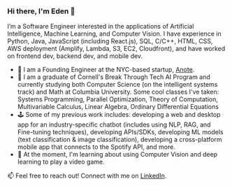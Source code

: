 ### Hi there, I'm Eden 👋

I’m a Software Engineer interested in the applications of Artificial Intelligence, Machine Learning, and Computer Vision. I have experience in Python, Java, JavaScript (including React.js), SQL, C/C++, HTML, CSS, AWS deployment (Amplify, Lambda, S3, EC2, Cloudfront), and have worked on frontend dev, backend dev, and mobile dev.

- 💼 I am a Founding Engineer at the NYC-based startup, [Anote](https://anote.ai).
- 🌱 I am a graduate of Cornell's Break Through Tech AI Program and currently studying both Computer Science (on the intelligent systems track) and Math at Columbia University. Some cool classes I've taken: Systems Programming, Parallel Optimization, Theory of Computation, Multivariable Calculus, Linear Algebra, Ordinary Differential Equations
- 🕹️ Some of my previous work includes: developing a web and desktop app for an industry-specific chatbot (includes using NLP, RAG, and Fine-tuning techniques), developing APIs/SDKs, developing ML models (text classification & image classification), developing a cross-platform mobile app that connects to the Spotify API, and more.
- 🔭 At the moment, I'm learning about using Computer Vision and deep learning to play a video game.

📫 Feel free to reach out! Connect with me on [LinkedIn](https://linkedin.com/in/eden-chung).


<!--
**eden-chung/eden-chung** is a ✨ _special_ ✨ repository because its `README.md` (this file) appears on your GitHub profile.

Here are some ideas to get you started:

- 🔭 I’m currently working on ...
- 🌱 I’m currently learning ...
- 👯 I’m looking to collaborate on ...
- 🤔 I’m looking for help with ...
- 💬 Ask me about ...
- 📫 How to reach me: ...
- 😄 Pronouns: ...
- ⚡ Fun fact: ...
-->
